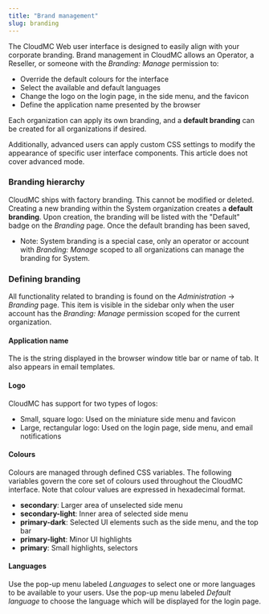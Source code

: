 ```yaml
---
title: "Brand management"
slug: branding
---
```



The CloudMC Web user interface is designed to easily align with your corporate branding.  Brand management in CloudMC allows an Operator, a Reseller, or someone with the *Branding: Manage* permission to:
   - Override the default colours for the interface
   - Select the available and default languages
   - Change the logo on the login page, in the side menu, and the favicon
   - Define the application name presented by the browser

Each organization can apply its own branding, and a **default branding** can be created for all organizations if desired.

Additionally, advanced users can apply custom CSS settings to modify the appearance of specific user interface components.  This article does not cover advanced mode.

### Branding hierarchy

CloudMC ships with factory branding.  This cannot be modified or deleted.  Creating a new branding within the System organization creates a **default branding**.  Upon creation, the branding will be listed with the "Default" badge on the *Branding* page.  Once the default branding has been saved,

   - Note: System branding is a special case, only an operator or account with *Branding: Manage* scoped to all organizations can manage the branding for System.

### Defining branding

All functionality related to branding is found on the *Administration* -> *Branding* page.  This item is visible in the sidebar only when the user account has the *Branding: Manage* permission scoped for the current organization.

#### Application name

The is the string displayed in the browser window title bar or name of tab.  It also appears in email templates.

#### Logo

CloudMC has support for two types of logos:
   - Small, square logo: Used on the miniature side menu and favicon
   - Large, rectangular logo: Used on the login page, side menu, and email notifications

#### Colours <a name="colours"></a>

Colours are managed through defined CSS variables.  The following variables govern the core set of colours used throughout the CloudMC interface.  Note that colour values are expressed in hexadecimal format.

   - **secondary**: Larger area of unselected side menu
   - **secondary-light**: Inner area of selected side menu
   - **primary-dark**: Selected UI elements such as the side menu, and the top bar
   - **primary-light**: Minor UI highlights
   - **primary**: Small highlights, selectors

#### Languages

Use the pop-up menu labeled *Languages* to select one or more languages to be available to your users.  Use the pop-up menu labeled *Default language* to choose the language which will be displayed for the login page.
